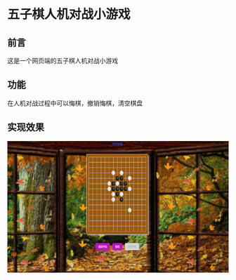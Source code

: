 ﻿五子棋人机对战小游戏 
=====================
## 前言
这是一个网页端的五子棋人机对战小游戏
## 功能
在人机对战过程中可以悔棋，撤销悔棋，清空棋盘
## 实现效果
<img src = "https://github.com/Bluepepsis/image/blob/master/Gobang.png" width="650" height="300" >